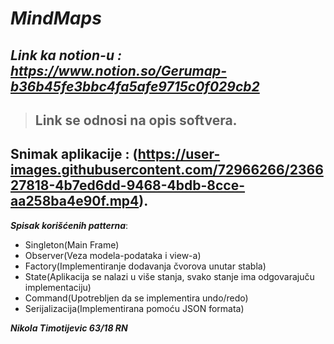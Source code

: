 
# ***MindMaps***



## ***Link ka notion-u : https://www.notion.so/Gerumap-b36b45fe3bbc4fa5afe9715c0f029cb2***
> ## **Link se odnosi na opis softvera.**






## **Snimak aplikacije** : (https://user-images.githubusercontent.com/72966266/236627818-4b7ed6dd-9468-4bdb-8cce-aa258ba4e90f.mp4).

***Spisak korišćenih patterna***:
+ Singleton(Main Frame)
+ Observer(Veza modela-podataka i view-a)
+ Factory(Implementiranje dodavanja čvorova unutar stabla)
+ State(Aplikacija se nalazi u više stanja, svako stanje ima odgovarajuču implementaciju)
+ Command(Upotrebljen da se implementira undo/redo)
+ Serijalizacija(Implementirana pomoću JSON formata)

***Nikola Timotijevic 63/18 RN***
